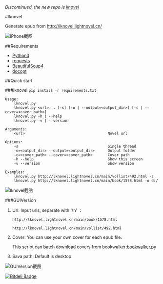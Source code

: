 *Discontinued, the new repo is [linovel](https://github.com/bebound/linovel)*

#lknovel

Generate epub from http://lknovel.lightnovel.cn/

![iPhone截图](https://raw.github.com/bebound/lknovel/master/screenShot/total.png)

##Requirements

- [Python3](http://www.python.org/getit/)
- [requests](http://docs.python-requests.org/en/latest/)
- [BeautifulSoup4](http://www.crummy.com/software/BeautifulSoup/)
- [docopt](https://github.com/docopt/docopt)

##Quick start

###lknovel
`pip install -r requirements.txt`

    Usage:
        lknovel.py
        lknovel.py <url>... [-s] [-o | --output=<output_dir>] [-c | --cover=<cover_path>]
        lknovel.py -h | --help
        lknovel.py -v | --version
    
    Arguments:
        <url>                                      Novel url
    
    Options:
        -s                                         Single thread
        -o=<output_dir> --output=<output_dir>      Output folder
        -c=<cover_path> --cover=<cover_path>       Cover path
        -h --help                                  Show this screen
        -v --version                               Show version
    
    Examples:
        lknovel.py http://lknovel.lightnovel.cn/main/vollist/492.html -s
        lknovel.py http://lknovel.lightnovel.cn/main/book/1578.html -o d:/
    

![lknovel截图](https://raw.github.com/bebound/lknovel/master/screenShot/1.PNG)

###GUIVersion

1. Url: Input urls, separate with '\n' ：

    `http://lknovel.lightnovel.cn/main/book/1578.html`

    `http://lknovel.lightnovel.cn/main/vollist/492.html`

2. Cover: You can use your own cover for each epub file.

    This script can batch download covers from bookwalker:[bookwalker.py](https://github.com/bebound/scripts)



3. Sava path: Default is desktop

![GUIVersion截图](https://raw.github.com/bebound/lknovel/master/screenShot/3.png)


[![Bitdeli Badge](https://d2weczhvl823v0.cloudfront.net/bebound/lknovel/trend.png)](https://bitdeli.com/free "Bitdeli Badge")

